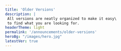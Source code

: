 ```yaml
---
title: 'Older Versions'
description: |
 All versions are neatly organized to make it easy\
 to find what you are looking for.
headerTheme: light
permalink: '/announcements/older-versions'
heroBg: "/images/hero.jpg"
latestVer: true
---
```

